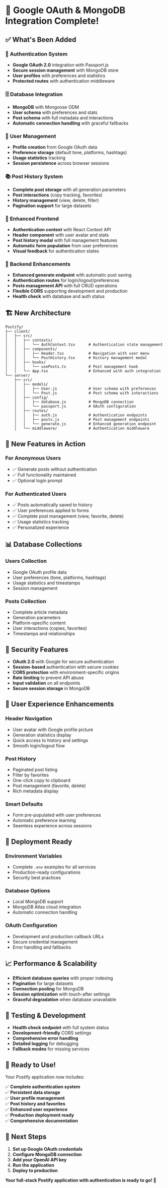 # 🎉 Google OAuth & MongoDB Integration Complete!

## ✅ What's Been Added

### 🔐 **Authentication System**

- **Google OAuth 2.0** integration with Passport.js
- **Secure session management** with MongoDB store
- **User profiles** with preferences and statistics
- **Protected routes** with authentication middleware

### 🗄️ **Database Integration**

- **MongoDB** with Mongoose ODM
- **User schema** with preferences and stats
- **Post schema** with full metadata and interactions
- **Automatic connection handling** with graceful fallbacks

### 👤 **User Management**

- **Profile creation** from Google OAuth data
- **Preference storage** (default tone, platforms, hashtags)
- **Usage statistics** tracking
- **Session persistence** across browser sessions

### 📚 **Post History System**

- **Complete post storage** with all generation parameters
- **Post interactions** (copy tracking, favorites)
- **History management** (view, delete, filter)
- **Pagination support** for large datasets

### 🎨 **Enhanced Frontend**

- **Authentication context** with React Context API
- **Header component** with user avatar and stats
- **Post history modal** with full management features
- **Automatic form population** from user preferences
- **Visual feedback** for authentication states

### 🔧 **Backend Enhancements**

- **Enhanced generate endpoint** with automatic post saving
- **Authentication routes** for login/logout/preferences
- **Posts management API** with full CRUD operations
- **Flexible CORS** supporting development and production
- **Health check** with database and auth status

## 🏗️ **New Architecture**

```
Postify/
├── client/
│   ├── src/
│   │   ├── contexts/
│   │   │   └── AuthContext.tsx      # Authentication state management
│   │   ├── components/
│   │   │   ├── Header.tsx           # Navigation with user menu
│   │   │   └── PostHistory.tsx      # History management modal
│   │   ├── hooks/
│   │   │   └── usePosts.ts          # Post management hook
│   │   └── App.tsx                  # Enhanced with auth integration
└── server/
    ├── src/
    │   ├── models/
    │   │   ├── User.js              # User schema with preferences
    │   │   └── Post.js              # Post schema with interactions
    │   ├── config/
    │   │   ├── database.js          # MongoDB connection
    │   │   └── passport.js          # OAuth configuration
    │   ├── routes/
    │   │   ├── auth.js              # Authentication endpoints
    │   │   ├── posts.js             # Post management endpoints
    │   │   └── generate.js          # Enhanced generation endpoint
    │   └── middleware/              # Authentication middleware
```

## 🚀 **New Features in Action**

### **For Anonymous Users**

- ✅ Generate posts without authentication
- ✅ Full functionality maintained
- ✅ Optional login prompt

### **For Authenticated Users**

- ✅ Posts automatically saved to history
- ✅ User preferences applied to forms
- ✅ Complete post management (view, favorite, delete)
- ✅ Usage statistics tracking
- ✅ Personalized experience

## 📊 **Database Collections**

### **Users Collection**

- Google OAuth profile data
- User preferences (tone, platforms, hashtags)
- Usage statistics and timestamps
- Session management

### **Posts Collection**

- Complete article metadata
- Generation parameters
- Platform-specific content
- User interactions (copies, favorites)
- Timestamps and relationships

## 🔐 **Security Features**

- **OAuth 2.0** with Google for secure authentication
- **Session-based** authentication with secure cookies
- **CORS protection** with environment-specific origins
- **Rate limiting** to prevent API abuse
- **Input validation** on all endpoints
- **Secure session storage** in MongoDB

## 🎯 **User Experience Enhancements**

### **Header Navigation**

- User avatar with Google profile picture
- Generation statistics display
- Quick access to history and settings
- Smooth login/logout flow

### **Post History**

- Paginated post listing
- Filter by favorites
- One-click copy to clipboard
- Post management (favorite, delete)
- Rich metadata display

### **Smart Defaults**

- Form pre-populated with user preferences
- Automatic preference learning
- Seamless experience across sessions

## 🚀 **Deployment Ready**

### **Environment Variables**

- Complete `.env` examples for all services
- Production-ready configurations
- Security best practices

### **Database Options**

- Local MongoDB support
- MongoDB Atlas cloud integration
- Automatic connection handling

### **OAuth Configuration**

- Development and production callback URLs
- Secure credential management
- Error handling and fallbacks

## 📈 **Performance & Scalability**

- **Efficient database queries** with proper indexing
- **Pagination** for large datasets
- **Connection pooling** for MongoDB
- **Session optimization** with touch-after settings
- **Graceful degradation** when database unavailable

## 🧪 **Testing & Development**

- **Health check endpoint** with full system status
- **Development-friendly** CORS settings
- **Comprehensive error handling**
- **Detailed logging** for debugging
- **Fallback modes** for missing services

## 🎉 **Ready to Use!**

Your Postify application now includes:

✅ **Complete authentication system**  
✅ **Persistent data storage**  
✅ **User profile management**  
✅ **Post history and favorites**  
✅ **Enhanced user experience**  
✅ **Production deployment ready**  
✅ **Comprehensive documentation**

## 🚀 **Next Steps**

1. **Set up Google OAuth credentials**
2. **Configure MongoDB connection**
3. **Add your OpenAI API key**
4. **Run the application**
5. **Deploy to production**

**Your full-stack Postify application with authentication is ready to go! 🎯**
